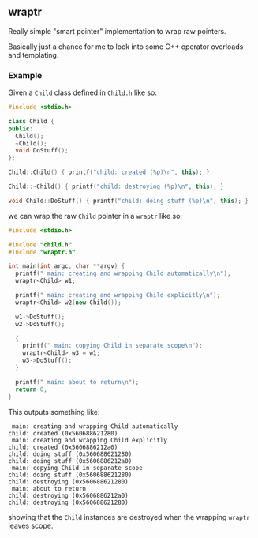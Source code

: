 ## wraptr

Really simple "smart pointer" implementation to wrap raw pointers.

Basically just a chance for me to look into some C++ operator overloads and templating.

### Example

Given a `Child` class defined in `Child.h` like so:

```c++
#include <stdio.h>

class Child {
public:
  Child();
  ~Child();
  void DoStuff();
};

Child::Child() { printf("child: created (%p)\n", this); }

Child::~Child() { printf("child: destroying (%p)\n", this); }

void Child::DoStuff() { printf("child: doing stuff (%p)\n", this); }
```

we can wrap the raw `Child` pointer in a `wraptr` like so:

```c++
#include <stdio.h>

#include "child.h"
#include "wraptr.h"

int main(int argc, char **argv) {
  printf(" main: creating and wrapping Child automatically\n");
  wraptr<Child> w1;

  printf(" main: creating and wrapping Child explicitly\n");
  wraptr<Child> w2(new Child());

  w1->DoStuff();
  w2->DoStuff();

  {
    printf(" main: copying Child in separate scope\n");
    wraptr<Child> w3 = w1;
    w3->DoStuff();
  }

  printf(" main: about to return\n");
  return 0;
}
```

This outputs something like:

```
 main: creating and wrapping Child automatically
child: created (0x560688621280)
 main: creating and wrapping Child explicitly
child: created (0x5606886212a0)
child: doing stuff (0x560688621280)
child: doing stuff (0x5606886212a0)
 main: copying Child in separate scope
child: doing stuff (0x560688621280)
child: destroying (0x560688621280)
 main: about to return
child: destroying (0x5606886212a0)
child: destroying (0x560688621280)
```

showing that the `Child` instances are destroyed when the wrapping `wraptr` leaves scope.
